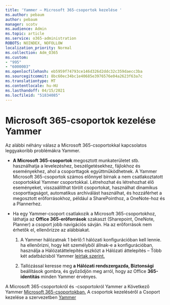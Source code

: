 ```yaml
---
title: 'Yammer – Microsoft 365-csoportok kezelése '
ms.author: pebaum
author: pebaum
manager: scotv
ms.audience: Admin
ms.topic: article
ms.service: o365-administration
ROBOTS: NOINDEX, NOFOLLOW
localization_priority: Normal
ms.collection: Adm_O365
ms.custom:
- "995"
- "6000003"
ms.openlocfilehash: eb5959f74793ce146d326d2ddc32c359daecc3ba
ms.sourcegitcommit: 8bc60ec34bc1e40685e3976576e04a2623f63a7c
ms.translationtype: MT
ms.contentlocale: hu-HU
ms.lasthandoff: 04/15/2021
ms.locfileid: "51834085"
---
```

# <a name="manage-microsoft-365-groups-in-yammer"></a>Microsoft 365-csoportok kezelése Yammer

Az alábbi néhány válasz a Microsoft 365-csoportokkal kapcsolatos leggyakoribb problémákra Yammer.

* **A Microsoft 365-csoportok** megosztott munkaterületet stb. használhatja a levelezéshez, beszélgetésekhez, fájlokhoz és eseményekhez, ahol a csoporttagok együttműködhetnek. A Yammer Microsoft 365-csoportok számos előnnyel bírnak a nem csatlakoztatott csoportokkal Yammer csoportokkal. Létrehozhat és létrehozhat élő eseményeket, visszaállíthat törölt csoportokat, használhat dinamikus csoporttagságot, automatikus archiválást használhat, és hozzáférhet a megosztott erőforrásokhoz, például a SharePointhoz, a OneNote-hoz és a Plannerhez.

* Ha egy Yammer-csoport csatlakozik a Microsoft 365-csoportokhoz, láthatja az **Office 365-erőforrások** szakaszt (Sharepoint, OneNote, Planner) a csoport jobb navigációs sávján. Ha az erőforrások nem érhetők el, ellenőrizze az alábbiakat.

  1. A Yammer hálózatnak 1 bérlő:1 hálózati konfigurációban kell lennie. ha ellenőrizni, hogy két személyből állnak-e  a konfigurációban, használja a Hálózatáttelepítés eszközt a Hálózati áttelepítés – Több két adatbázisból Yammer [leírtak szerint.](https://docs.microsoft.com/yammer/configure-your-yammer-network/consolidate-multiple-yammer-networks)

  2. Tallózással keresse meg **a Hálózati rendszergazda, Biztonsági** beállítások gombra, és győződjön meg arról, hogy az Office **365-identitás** minden Yammer érvényes.

A Microsoft 365-csoportokról és -csoportokról Yammer a Következő Yammer [Microsoft 365-csoportokban.](https://docs.microsoft.com/yammer/manage-yammer-groups/yammer-and-office-365-groups) A csoportok kezeléséről a Csoport kezelése a szervezetben [Yammer](https://support.office.com/article/Manage-a-group-in-Yammer-6e05c6d6-5548-4c88-89cd-e6757a514ef2)
